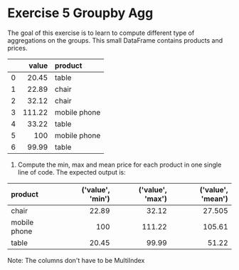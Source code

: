 # Exercise 5 Groupby Agg

The goal of this exercise is to learn to compute different type of aggregations on the groups. This small DataFrame contains products and prices.

|    |   value | product      |
|---:|--------:|:-------------|
|  0 |   20.45 | table        |
|  1 |   22.89 | chair        |
|  2 |   32.12 | chair        |
|  3 |  111.22 | mobile phone |
|  4 |   33.22 | table        |
|  5 |  100    | mobile phone |
|  6 |   99.99 | table        |

1. Compute the min, max and mean price for each product in one single line of code. The expected output is:

| product      |   ('value', 'min') |   ('value', 'max') |   ('value', 'mean') |
|:-------------|-------------------:|-------------------:|--------------------:|
| chair        |              22.89 |              32.12 |              27.505 |
| mobile phone |             100    |             111.22 |             105.61  |
| table        |              20.45 |              99.99 |              51.22  |

Note: The columns don't have to be MultiIndex